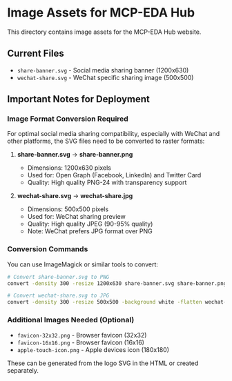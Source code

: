# Image Assets for MCP-EDA Hub

This directory contains image assets for the MCP-EDA Hub website.

## Current Files

- `share-banner.svg` - Social media sharing banner (1200x630)
- `wechat-share.svg` - WeChat specific sharing image (500x500)

## Important Notes for Deployment

### Image Format Conversion Required

For optimal social media sharing compatibility, especially with WeChat and other platforms, the SVG files need to be converted to raster formats:

1. **share-banner.svg** → **share-banner.png**
   - Dimensions: 1200x630 pixels
   - Used for: Open Graph (Facebook, LinkedIn) and Twitter Card
   - Quality: High quality PNG-24 with transparency support

2. **wechat-share.svg** → **wechat-share.jpg**
   - Dimensions: 500x500 pixels
   - Used for: WeChat sharing preview
   - Quality: High quality JPEG (90-95% quality)
   - Note: WeChat prefers JPG format over PNG

### Conversion Commands

You can use ImageMagick or similar tools to convert:

```bash
# Convert share-banner.svg to PNG
convert -density 300 -resize 1200x630 share-banner.svg share-banner.png

# Convert wechat-share.svg to JPG
convert -density 300 -resize 500x500 -background white -flatten wechat-share.svg wechat-share.jpg
```

### Additional Images Needed (Optional)

- `favicon-32x32.png` - Browser favicon (32x32)
- `favicon-16x16.png` - Browser favicon (16x16)
- `apple-touch-icon.png` - Apple devices icon (180x180)

These can be generated from the logo SVG in the HTML or created separately.